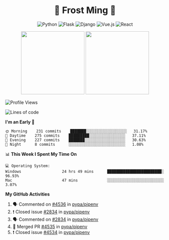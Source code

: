 <h1 align="center">🦄 Frost Ming 🐍</h1>

<div align="center">

![Python](https://img.shields.io/badge/-Python-%233776ab?logo=python&style=for-the-badge&logoColor=white)
![Flask](https://img.shields.io/badge/-Flask-%23eeeeee?logo=flask&style=for-the-badge&logoColor=black)
![Django](https://img.shields.io/badge/-Django-%23092E20?logo=django&style=for-the-badge&logoColor=white)
![Vue.js](https://img.shields.io/badge/-Vue.js-%234fc08d?logo=vue.js&style=for-the-badge&logoColor=white)
![React](https://img.shields.io/badge/-React-%2357d8fb?logo=react&style=for-the-badge&logoColor=white)

</div>

<p align="center">
  <img height="200" src="https://github-readme-stats.vercel.app/api?username=frostming&show_icons=true&theme=dracula&include_all_commits=true" />
  <img height="200" src="https://github-readme-stats.vercel.app/api/top-langs/?username=frostming&theme=dracula&show_icons=true" />
</p>

<!--START_SECTION:waka-->
![Profile Views](http://img.shields.io/badge/Profile%20Views-33-blue)

![Lines of code](https://img.shields.io/badge/From%20Hello%20World%20I%27ve%20Written-11.5%20million%20lines%20of%20code-blue)

**I'm an Early 🐤** 

```text
🌞 Morning    231 commits    ███████░░░░░░░░░░░░░░░░░░   31.17% 
🌆 Daytime    275 commits    █████████░░░░░░░░░░░░░░░░   37.11% 
🌃 Evening    227 commits    ███████░░░░░░░░░░░░░░░░░░   30.63% 
🌙 Night      8 commits      ░░░░░░░░░░░░░░░░░░░░░░░░░   1.08%

```


📊 **This Week I Spent My Time On** 

```text
💻 Operating System: 
Windows                  24 hrs 49 mins      ████████████████████████░   96.93% 
Mac                      47 mins             ░░░░░░░░░░░░░░░░░░░░░░░░░   3.07%

```


<!--END_SECTION:waka-->

**My GitHub Activities**

<!--START_SECTION:activity-->
1. 🗣 Commented on [#4536](https://github.com/pypa/pipenv/issues/4536) in [pypa/pipenv](https://github.com/pypa/pipenv)
2. ❗️ Closed issue [#2834](https://github.com/pypa/pipenv/issues/2834) in [pypa/pipenv](https://github.com/pypa/pipenv)
3. 🗣 Commented on [#2834](https://github.com/pypa/pipenv/issues/2834) in [pypa/pipenv](https://github.com/pypa/pipenv)
4. 🎉 Merged PR [#4535](https://github.com/pypa/pipenv/pull/4535) in [pypa/pipenv](https://github.com/pypa/pipenv)
5. ❗️ Closed issue [#4534](https://github.com/pypa/pipenv/issues/4534) in [pypa/pipenv](https://github.com/pypa/pipenv)
<!--END_SECTION:activity-->
